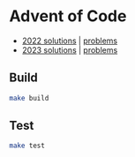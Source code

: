 # Advent of Code

- [2022 solutions](/aoc_2022) | [problems](https://adventofcode.com/2022)
- [2023 solutions](/aoc_2023) | [problems](https://adventofcode.com/2023)

## Build

```bash
make build
```

## Test

```bash
make test
```
